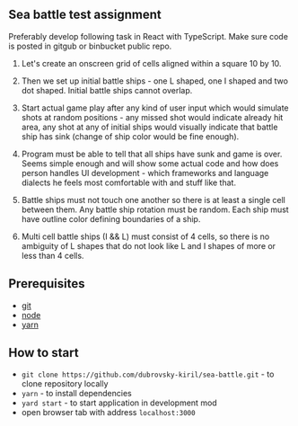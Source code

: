 ## Sea battle test assignment

Preferably develop following task in React with TypeScript. Make sure code is posted in gitgub or binbucket public repo.

1) Let's create an onscreen grid of cells aligned within a square 10 by 10.

2) Then we set up initial battle ships - one L shaped, one I shaped and two dot shaped. Initial battle ships cannot overlap.

3) Start actual game play after any kind of user input which would simulate shots at random positions - any missed shot would indicate already hit area, any shot at any of initial ships would visually indicate that battle ship has sink (change of ship color would be fine enough).

4) Program must be able to tell that all ships have sunk and game is over.
Seems simple enough and will show some actual code and how does person handles UI development - which frameworks and language dialects he feels most comfortable with and stuff like that.

5) Battle ships must not touch one another so there is at least a single cell between them. Any battle ship rotation must be random.
Each ship must have outline color defining boundaries of a ship.

6) Multi cell battle ships (I && L) must consist of 4 cells, so there is no ambiguity of L shapes that do not look like L and I shapes of more or less than 4 cells.

## Prerequisites
- [git](https://git-scm.com/)
- [node](https://nodejs.org/en/)
- [yarn](https://yarnpkg.com/lang/en/)

## How to start
- `git clone https://github.com/dubrovsky-kiril/sea-battle.git` - to clone repository locally
- `yarn` - to install dependencies
- `yard start` - to start application in development mod
- open browser tab with address `localhost:3000`

